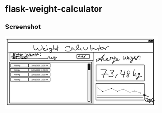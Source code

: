 # flask-weight-calculator

## Screenshot

![image](https://github.com/Zenahr/flask-weight-calculator/blob/master/Design/MainScreen.jpg)

